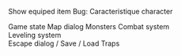 Show equiped item
Bug: Caracteristique character

Game state
Map dialog
Monsters 
Combat system  
Leveling system   
Escape dialog / Save / Load
Traps  
